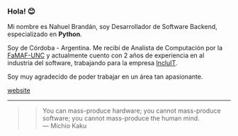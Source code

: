 ### Hola! :blush:

Mi nombre es Nahuel Brandán, soy Desarrollador de Software Backend, especializado en **Python**.

Soy de Córdoba - Argentina. Me recibí de Analista de Computación por la [FaMAF-UNC](https://www.famaf.unc.edu.ar/) y actualmente cuento con 2 años de experiencia en al industria del software, trabajando para la empresa [IncluIT](https://incluit.com/).

Soy muy agradecido de poder trabajar en un área tan apasionante.

[website](https://www.nahuelbrandan.com)

---

>> You can mass-produce hardware; you cannot mass-produce software; you cannot mass-produce the human mind. <br>— Michio Kaku
